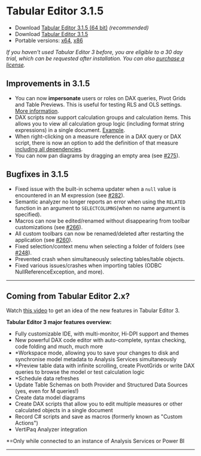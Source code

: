 ﻿# Tabular Editor 3.1.5

- Download [Tabular Editor 3.1.5 (64 bit)](https://cdn.tabulareditor.com/files/TabularEditor.3.1.5.x64.msi) *(recommended)*
- Download [Tabular Editor 3.1.5](https://cdn.tabulareditor.com/files/TabularEditor.3.1.5.x86.msi)
- Portable versions: [x64](https://cdn.tabulareditor.com/files/TabularEditor.3.1.5.x64.zip), [x86](https://cdn.tabulareditor.com/files/TabularEditor.3.1.5.x86.zip)

*If you haven't used Tabular Editor 3 before, you are eligible to a 30 day trial, which can be requested after installation. You can also [purchase a license](https://tabulareditor.com/#licensing).*

## Improvements in 3.1.5

- You can now **impersonate** users or roles on DAX queries, Pivot Grids and Table Previews. This is useful for testing RLS and OLS settings. [More information](https://docs.tabulareditor.com/onboarding/refresh-preview-query.html#impersonation).
- DAX scripts now support calculation groups and calculation items. This allows you to view all calculation group logic (including format string expressions) in a single document. [Example](https://docs.tabulareditor.com/onboarding/dax-script-introduction.html#example-3-calculation-group).
- When right-clicking on a measure reference in a DAX query or DAX script, there is now an option to add the definition of that measure [including all dependencies](https://docs.tabulareditor.com/onboarding/dax-script-introduction.html#define-measures).
- You can now pan diagrams by dragging an empty area (see [#275](https://github.com/TabularEditor/TabularEditor3/issues/275)).

## Bugfixes in 3.1.5

- Fixed issue with the built-in schema updater when a `null` value is encountered in an M expression (see [#282](https://github.com/TabularEditor/TabularEditor3/issues/282)).
- Semantic analyzer no longer reports an error when using the `RELATED` function in an argument to `SELECTCOLUMNS`(when no name argument is specified).
- Macros can now be edited/renamed without disappearing from toolbar customizations (see [#266](https://github.com/TabularEditor/TabularEditor3/issues/266)).
- All custom toolbars can now be renamed/deleted after restarting the application (see [#260](https://github.com/TabularEditor/TabularEditor3/issues/260)).
- Fixed selection/context menu when selecting a folder of folders (see [#248](https://github.com/TabularEditor/TabularEditor3/issues/248)).
- Prevented crash when simultaneously selecting tables/table objects.
- Fixed various issues/crashes when importing tables (ODBC NullReferenceException, and more).

---
## Coming from Tabular Editor 2.x?

Watch [this video](https://www.youtube.com/watch?v=pt3DdcjfImY) to get an idea of the new features in Tabular Editor 3.

**Tabular Editor 3 major features overview:**
- Fully customizable IDE, with multi-monitor, Hi-DPI support and themes
- New powerful DAX code editor with auto-complete, syntax checking, code folding and much, much more
- *Workspace mode, allowing you to save your changes to disk and synchronise model metadata to Analysis Services simultaneously
- *Preview table data with infinite scrolling, create PivotGrids or write DAX queries to browse the model or test calculation logic
- *Schedule data refreshes
- Update Table Schemas on both Provider and Structured Data Sources (yes, even for M queries!)
- Create data model diagrams
- Create DAX scripts that allow you to edit multiple measures or other calculated objects in a single document
- Record C# scripts and save as macros (formerly known as "Custom Actions")
- VertiPaq Analyzer integration

*=Only while connected to an instance of Analysis Services or Power BI

---